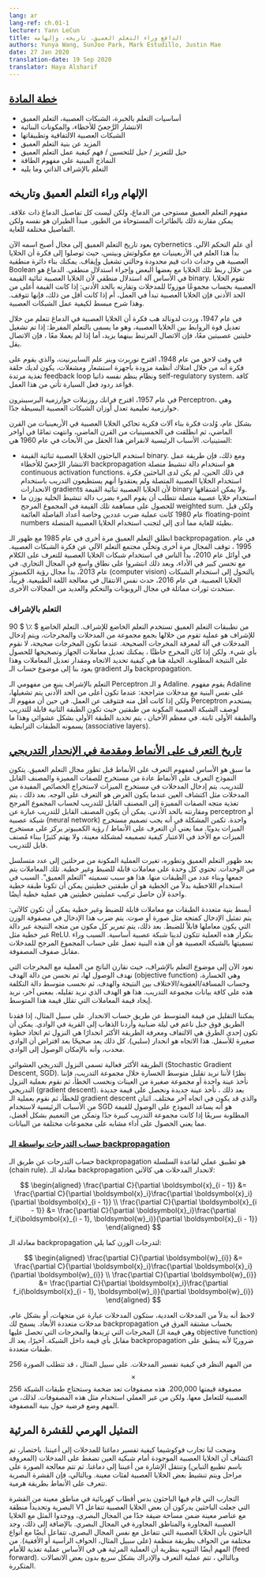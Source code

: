 ```yaml
---
lang: ar
lang-ref: ch.01-1
lecturer: Yann LeCun
title: الدافع وراء التعلم العميق، تاريخه، وإلهامه
authors: Yunya Wang, SunJoo Park, Mark Estudillo, Justin Mae
date: 27 Jan 2020
translation-date: 19 Sep 2020
translator: Haya Alsharif
---
```


<!-- 
## [Course plan](https://www.youtube.com/watch?v=0bMe_vCZo30&t=217s) 
-->

## [خطة المادة](https://www.youtube.com/watch?v=0bMe_vCZo30&t=217s) 

<!-- 
- Basics of Supervised Learning, Neural Nets, Deep Learning
- Backpropagation and architectural components
- Convolutional neural network and its applications
- More Deep Learning Architectures
- Regularization Tricks / Optimization Tricks / Understanding how Deep Learning works
- Energy-based models
- Self-supervised learning and beyond
 -->

- أساسيات التعلم بالخبرة، الشبكات العصبية، التعلم العميق
- الانتشار الرَّجعيّ للأخطاء، والمكونات البنائية  
- الشبكات العصبية الالتفافية وتطبيقاتها
- المزيد عن بنية التعلم العميق
- حيل للتعزيز / حيل للتحسين / فهم كيفية عمل التعلم العميق
- النماذج المبنية على مفهوم الطاقة
- التعلم بالإشراف الذاتي وما يليه

<!-- 
## Inspiration of Deep Learning and its history
 -->

## الإلهام وراء التعلم العميق وتاريخه

<!-- On a conceptual level, deep learning is inspired by the brain but not all of the brain's details are relevant. For a comparison, aeroplanes were inspired by birds. The principle of flying is the same but the details are extremely different.

The history of deep learning goes back to a field which changed its name now to cybernetics. It started in the 1940s with McCulloch and Pitts. They came up with the idea that neurons are threshold units with on and off states. You could build a Boolean circuit by connecting neurons with each other and conduct logical inference with neurons. The brain is basically a logical inference machine because neurons are binary. Neurons compute a weighted sum of inputs and compare that sum to its threshold. It turns on if it's above the threshold and turns off if it's below, which is a simplified view of how neural networks work. -->
مفهوم التعلم العميق مستوحى من الدماغ، ولكن ليست كل تفاصيل الدماغ ذات علاقة. يمكن مقارنة ذلك بالطائرات المستوحاة من الطيور. مبدأ الطيران هو نفسه ولكن التفاصيل مختلفة للغاية. 

يعود تاريخ التعلم العميق إلى مجال أصبح اسمه الآن cybernetics أي علم التحكم الآلي. بدأ هذا العلم في الأربعينيات مع مكولوتش وبيتس، حيث توصلوا إلى فكرة أن الخلايا العصبية هي وحدات ذات قيم محدودة وحالتي تشغيل وإيقاف. يمكنك بناء دائرة منطقية Boolean من خلال ربط تلك الخلايا مع بعضها البعض وإجراء استدلال منطقي. الدماغ هو في الأساس آلة استدلال منطقي لأن الخلايا العصبية ثنائية القيمة binary. تقوم الخلايا العصبية بحساب مجموعًا موزونًا للمدخلات وتقارنه بالحد الأدنى: إذا كانت القيمة أعلى من الحد الأدنى فإن الخلايا العصبية تبدأ في العمل، أم إذا كانت أقل من ذلك، فإنها تتوقف. وهذا شرح مبسط لكيفية عمل الشبكات العصبية.

<!-- In 1947, Donald Hebb had the idea that neurons in the brain learn by modifying the strength of the connections between neurons. This is called hyper learning, where if two neurons are fired together, then the connection linked between them increases; if they don't fire together, then the connection decreases.

Later in 1948, cybernetics were proposed by Norbert Wiener, which is the idea that by having systems with sensors and actuators, you have a feedback loop and a self-regulatory system. The rules of the feedback mechanism of a car all come from this work.

In 1957, Frank Rosenblatt proposed the Perceptron, which is a learning algorithm that modifies the weights of very simple neural nets.

Overall, this idea of trying to build intellectual machines by simulating lots of neurons was born in 1940s, took off in 1950s, and completely died in late 1960s. The main reasons for the field dying off in 1960 are: -->

في عام 1947، وردت لدونالد هب فكرة أن الخلايا العصبية في الدماغ تتعلم من خلال تعديل قوة الروابط بين الخلايا العصبية، وهو ما يسمى بالتعلم المفرط: إذا تم تشغيل خليتين عصبيتين معًا، فإن الاتصال المرتبط بينهما يزيد، أما إذا لم يعملا معًا ، فإن الاتصال يقل. 

في وقت لاحق من عام 1948، اقترح نوربرت وينر علم السايبرنيت، والذي يقوم على فكرة أنه من خلال امتلاك أنظمة مزودة بأجهزة استشعار ومشغلات، يكون لديك حلقة تغذية مرتدة feedback loop ونظام ينظم نفسه ذاتيا self-regulatory system. كافة قواعد ردود فعل السيارة تأتي من هذا العمل.

في عام 1957، اقترح فرانك روزنبلات خوارزمية البرسيبترون Perceptron، وهي خوارزمية تعليمية تعدل أوزان الشبكات العصبية البسيطة جدًا. 

بشكل عام، وُلدت فكرة بناء آلات فكرية تحاكي الخلايا العصبية في الأربعينيات من القرن الماضي، ثم انطلقت في الخمسينيات من القرن الماضي، وانتهت تمامًا في أواخر الستينيات. الأسباب الرئيسية لانقراض هذا الحقل من الأبحاث في عام 1960 هي:

<!--- The researchers used neurons that were binary. However, the way to get backpropagation to work is to use activation functions that are continuous. At that time, researchers didn't have the idea of using continuous neurons and they didn't think they can train with gradients because binary neurons are not differential.
- With continuous neurons, one would have to multiply the activation of a neuron by a weight to get a contribution to the weighted sum. However, before 1980, the multiplication of two numbers, especially floating-point numbers, were extremely slow. This resulted in another incentive to avoid using continuous neurons. -->

- استخدم الباحثون الخلايا العصبية ثنائية القيمة binary. ومع ذلك، فإن طريقة عمل الانتشار الرَّجعيّ للأخطاء backpropagation هو استخدام دالة تنشيط متصلة continuous activation functions. في ذلك الحين، لم يكن لدى الباحثين فكرة استخدام الخلايا العصبية المتصلة ولم يعتقدوا أنهم يستطيعون التدريب باستخدام الانحدارات gradients لأن الخلايا العصبية ثنائية القيمة binary ولا يمكن اشتقاقها.
- استخدام خلايا عصبية متصلة تتطلب أن يقوم المرء بضرب دالة تنشيط الخلية بوزن ما للحصول على مساهمة تلك القيمة في المجموع المرجح weighted sum. ولكن قبل عام 1980 كانت عملية ضرب عددين وخاصة أعداد الفاصلة العائمة floating-point numbers بطيئة للغاية مما أدى إلى لتجنب استخدام الخلايا العصبية المتصلة.


<!--Deep Learning took off again in 1985 with the emergence of backpropagation. In 1995, the field died again and the machine learning community abandoned the idea of neural nets. In early 2010, people start using neuron nets in speech recognition with huge performance improvement and later it became widely deployed in the commercial field. In 2013, computer vision started to switch to neuron nets. In 2016, the same transition occurred in natural language processing. Soon, similar revolutions will occur in robotics, control, and many other fields.
-->

انطلق التعلم العميق مرة أخرى في عام 1985 مع ظهور الـ backpropagation. في عام 1995 ، توقف المجال مرة أخرى وتخلّى مجتمع التعلم الآلي عن فكرة الشبكات العصبية. في أوائل عام 2010، بدأ الناس في استخدام شبكات الخلايا العصبية للتعرف على الكلام مع تحسن كبير في الأداء، وبعد ذلك انتشروا على نطاق واسع في المجال التجاري. في عام 2013، بدأ مجال رؤية الكمبيوتر (computer vision) يالتحول إلى استخدام الشبكات الخلايا العصبية. في عام 2016، حدث نفس الانتقال في معالجة اللغة الطبيعية. قريباً، ستحدث ثورات مماثلة في مجال الروبوتات والتحكم والعديد من المجالات الأخرى.

<!--
### Supervised Learning
-->

### التعلم بالإشراف

<!--$90\%$ of deep learning applications use supervised learning. Supervised learning is a process by which, you collect a bunch of pairs of inputs and outputs, and the inputs are feed into a machine to learn the correct output. When the output is correct, you don't do anything. If the output is wrong, you tweak the parameter of the machine and correct the output toward the one you want. The trick here is how you figure out which direction and how much you tweak the parameter and this goes back to gradient calculation and backpropagation.
-->

90 $ \٪ $ من تطبيقات التعلم العميق تستخدم التعلم الخاضع للإشراف. التعلم الخاضع للإشراف هو عملية تقوم من خلالها بجمع مجموعة من المدخلات والمخرجات، ويتم إدخال المدخلات في آلة لمعرفة المخرجات الصحيحة. عندما تكون المخرجات صحيحة، لا نقوم بأي شيء. ولكن إذا كان المخرج خاطئًا ، يمكنك تعديل معاملات الجهاز وتصحيحها للحصول على النتيجة المطلوبة. الحيلة هنا هي كيفية تحديد الاتجاه ومقدار تعديل المعاملات وهذا يعود  بنا إلى موضوع حساب الـ gradient والـ backpropagation.

<!--Supervised learning stems from Perceptron and Adaline. The Adaline is based on the same architecture with weighted inputs; when it is above the threshold, it turns on and below the threshold, it turns off. The Perceptron is a 2-layer neuron net where the second layer is trainable and the first layer is fixed. Most of the time, the first layer is determined randomly and that's what they call associative layers.
-->

التعلم بالإشراف ينبع من مفهومي الـ Perceptron و الـ Adaline. يقوم مفهوم Adaline على نفس البنية مع مدخلات متراجحة: عندما تكون أعلى من الحد الأدنى يتم تشغيلها، ولكن إذا كانت أقل منه فتتوقف عن العمل. في حين أن مفهوم الـ Perceptron يستخدم لوصف الشبكة العصبية المكونة من طبقتين حيث تكون الطبقة الثانية قابلة للتدريب والطبقة الأولى ثابتة. في معظم الأحيان ، يتم تحديد الطبقة الأولى بشكل عشوائي وهذا ما يسمونه الطبقات الترابطية (associative layers).

<!--
## [History of Pattern Recognition and introduction to Gradient Descent](https://www.youtube.com/watch?v=0bMe_vCZo30&t=1461s)
-->

## [تاريخ التعرف على الأنماط ومقدمة في الإنحدار التدريجي](https://www.youtube.com/watch؟v=0bMe_vCZo30&t=1461s) 

<!--The foregoing is the conceptual basis of pattern recognition before deep learning developed. The standard model of pattern recognition consists of feature extractor and trainable classifier. Input goes into the feature extractor, extracting relevant useful characteristics of inputs such as detecting an eye when the purpose is recognizing the face. Then, the vector of features is fed to the trainable classifier for computing weighted sum and comparing it with the threshold. Here, a trainable classifier could be a perceptron or single neural network. The problem is feature extractor should be engineered by hand. Which means, pattern recognition/computer vision focus on feature extractor considering how to design it for a particular problem, not much devoted to a trainable classifier.
-->

ما سبق هو الأساس لمفهوم التعرف على الأنماط قبل تطور مجال التعلم العميق. يتكون النموذج التعرف على الأنماط عادة من مستخرج للصفات المميزة والمصنف القابل للتدريب. يتم إدخال المدخلات في مستخرج الميزات لاستخراج الخصائص المفيدة من المدخلات مثل اكتشاف العين عندما يكون الغرض هو التعرف على الوجه. بعد ذلك ، يتم تغذية متجه الصفات المميزة إلى المصنف القابل للتدريب لحساب المجموع المرجح ومقارنته بالحد الأدنى. يمكن أن يكون المصنف القابل للتدريب عبارة عن perceptron أو شبكة عصبية (neural network) واحدة. تكمن المشكلة في أنه يجب تصميم مستخرج الميزات يدويًا. مما يعني أن التعرف على الأنماط / رؤية الكمبيوتر يركز على مستخرج الميزات مع الأخذ في الاعتبار كيفية تصميمه لمشكلة معينة، ولا يهتم كثيرًا ببناء مُصنف قابل للتدريب.

<!--After the emergence and development of deep learning, the 2-stage process changed to the sequences of modules. Each module has tunable parameters and nonlinearity. Then, stack them making multiple layers. This is why it is called “deep learning”. The reason why using nonlinearity rather than linearity is that two linear layers could be one linear layer since the composition of two linear is linear.
-->

بعد ظهور التعلم العميق وتطوره، تغيرت العملية المكونة من مرحلتين إلى عدد متسلسل من الوحدات. تحتوي كل وحدة على معاملات قابلة للضبط وغير خطية. تلك المعاملات يتم جمعها وبناء عدد من الطبقات منها. هذا هو سبب تسميته "التعلم العميق". السبب في استخدام اللاخطية بدلاً من الخطية هو أن طبقتين خطيتين يمكن أن تكونا طبقة خطية واحدة لأن حاصل تركيب عمليتين خطيتين هي عملية خطية أيضًا.

<!--The simplest multi-layer architecture with tunable parameters and nonlinearity could be: the input is represented as a vector such as an image or audio. This input is multiplied by the weight matrix whose coefficient is a tunable parameter. Then, every component of the result vector is passed through a nonlinear function such as ReLU. Repeating this process, it becomes a basic neural network. The reason why it is called a neural network is that this architecture calculates the weighted sum of components of input by corresponding rows of a matrix.
-->

أبسط بنية متعددة الطبقات مع معاملات قابلة للضبط وغير خطية يمكن أن تكون كالآتي: يتم تمثيل الإدخال كمتجه مثل صورة أو صوت. يتم ضرب هذا الإدخال في مصفوفة الوزن التي يكون معاملها قابلاً للضبط. بعد ذلك، يتم تمرير كل مكون من متجه النتيجة عبر دالة غير خطية مثل ReLU. بتكرار هذه العملية تتكون لدينا شبكة عصبية أساسية. السبب وراء تسميتها بالشبكة العصبية هو أن هذه البنية تعمل على حساب المجموع المرجح للمدخلات مقابل صفوف المصفوفة.

<!--Back to the point of supervised learning, we are comparing the resulting output with target output then optimize the objective function which is the loss, computing a distance/penalty/divergence between the result and target. Then, average this cost function over the training set. This is the goal we want to minimize. In other words, we want to find the value of the parameters that minimize this average.
-->

نعود الآن إلى موضوع التعلم بالإشراف، حيث نقارن الناتج من العملية مع المخرجات التي نهدف الوصول لها، ثم نحسن من دالة الهدف (objective function) وهي الخسارة، وحساب المسافة/العقوبة/الاختلاف بين النتيجة والهدف. ثم نحسب متوسط ​​دالة التكلفة هذه على كافة بيانات مجموعة التدريب. هذا هو الهدف الذي نريد تقليله. بمعنى آخر، نريد إيجاد قيمة المعاملات التي تقلل قيمة هذا المتوسط.

<!--The method of how to find it is computing gradient. For example, if we are lost in a smooth mountain at foggy night and want to go to the village in the valley. One way could be turning around and seeing which way the steepest way is to go down then take a small step down. The direction is (negative) gradient. With the assumption that the valley is convex, we could reach the valley.
-->

يمكننا التقليل من قيمة المتوسط عن طريق حساب الانحدار. على سبيل المثال، إذا فقدنا الطريق فوق جبل ناعم في ليلة ضبابية وأردنا الذهاب إلى القرية في الوادي. يمكن أن تكون إحدى الطرق هي الالتفاف ومعرفة الطريقة الأكثر انحدارًا هي النزول ثم اتخاذ خطوة صغيرة للأسفل. هذا الاتجاه هو انحدار (سلبي). كل ذلك يعد صحيحًا بعد افتراض أن الوادي محدب، وأنه بالإمكان الوصول إلى الوادي.

<!--The more efficient way is called Stochastic Gradient Descent (SGD). Since we want to minimize average loss over the training set, we take one sample or small group of samples and calculate the error, then use gradient descent. Then, we take a new sample and get a new value for the error, then get the gradient which is a different direction normally. Two of the main reasons for using SGD are that it helps a model to converge fast empirically if the training set is very large and it enables better generalization, which means getting similar performance on various sets of data.
-->

الطريقة الأكثر فعالية تسمى النزول التدريجي العشوائي (Stochastic Gradient Descent, SGD). نظرًا لأننا نريد تقليل متوسط ​​الخسارة خلال مجموعة التدريب، فإننا نأخذ عينة واحدة أو مجموعة صغيرة من العينات ونحسب الخطأ، ثم نقوم بعملية النزول التدريجي (gradient descent). بعد ذلك ، نأخذ عينة جديدة ونحصل على قيمة جديدة للخطأ، ثم نقوم بعملية الـ gradient descent والذي قد يكون في اتجاه آخر مختلف. اثنان من الأسباب الرئيسية لاستخدام SGD هو أنه يساعد النموذج على الوصول للقيمة المطلوبة سريعًا إذا كانت مجموعة التدريب كبيرة جدًا وتمكن من التعميم بشكل أفضل، مما يعني الحصول على أداء مشابه على مجموعات مختلفة من البيانات.

<!--
### [Computing gradients by backpropagation](https://www.youtube.com/watch?v=0bMe_vCZo30&t=2336s)
-->

### [حساب التدرجات بواسطة الـ backpropagation](https://www.youtube.com/watch?v=0bMe_vCZo30&t=2336s)

<!--Computing gradients by backpropagation is a practical application of the chain rule. The backpropagation equation for the input gradients is as follows:
-->

حساب التدرجات عن طريق الـ backpropagation هو تطبيق عملي لقاعدة السلسلة (chain rule). معادلة الـ backpropagation لانحدار المدخلات هي كالآتي:

$$
\begin{aligned}
\frac{\partial C}{\partial \boldsymbol{x}_{i - 1}} &= \frac{\partial C}{\partial \boldsymbol{x}_i}\frac{\partial \boldsymbol{x}_i}{\partial \boldsymbol{x}_{i - 1}} \\
\frac{\partial C}{\partial \boldsymbol{x}_{i - 1}} &= \frac{\partial C}{\partial \boldsymbol{x}_i}\frac{\partial f_i(\boldsymbol{x}_{i - 1}, \boldsymbol{w}_i)}{\partial \boldsymbol{x}_{i - 1}}
\end{aligned}
$$

<!--The backpropagation equation for the weight gradients is as follows:
-->

معادلة الـ backpropagation لتدرجات الوزن كما يلي:

$$
\begin{aligned}
\frac{\partial C}{\partial \boldsymbol{w}_{i}} &= \frac{\partial C}{\partial \boldsymbol{x}_i}\frac{\partial \boldsymbol{x}_i}{\partial \boldsymbol{w}_{i}} \\
\frac{\partial C}{\partial \boldsymbol{w}_{i}} &= \frac{\partial C}{\partial \boldsymbol{x}_i}\frac{\partial f_i(\boldsymbol{x}_{i - 1}, \boldsymbol{w}_i)}{\partial \boldsymbol{w}_{i}}
\end{aligned}
$$

<!--Note that instead of scalar inputs, they will be vector inputs. More generally, multi-dimensional inputs. Backpropagation allows you to compute the derivative of the difference of the output you want and the output you get (which is the value of the objective function) with respect to any value inside the network. Finally, backpropagation is essential as it applies to multiple layers.
-->

لاحظ أنه بدلاً من المدخلات العددية، ستكون المدخلات عبارة عن متجهات، أو بشكل عام، مدخلات متعددة الأبعاد. يسمح لك backpropagation بحساب مشتقة الفرق في المخرجات التي تريدها والمخرجات التي تحصل عليها (وهي قيمة الـ objective function) مقابل بأي قيمة داخل الشبكة. أخيرًا، يعد الـ backpropagation ضروريًا لأنه ينطبق على طبقات متعددة.

<!--It is important to consider how to interpret inputs. For example, an image of 256$$\times$$256 would require a 200,000 valued matrix. These would be huge matrices that the neural network layers will need to handle. It would be impractical to utilize such matrices. Therefore, it is important to make hypothesis of the structure of the matrix.
-->

من المهم النظر في كيفية تفسير المدخلات. على سبيل المثال ، قد تتطلب الصورة 256$$\times$$256 مصفوفة قيمتها 200,000. هذه مصفوفات تعد ضخمة وستحتاج طبقات الشبكة العصبية للتعامل معها. ولكن من غير العملي استخدام مثل هذه المصفوفات. لذلك، من المهم وضع فرضية حول بنية المصفوفة.

<!--
## Hierarchical representation of the Visual Cortex
-->

## التمثيل الهرمي للقشرة المرئية

<!--Experiments by Fukushima gave us an understanding of how our brain interprets the input to our eyes. In summary, it was discovered that neurons in front of our retina compress the input (known as contrast normalization) and the signal travels from our eyes to our brain. After this, the image gets processed in stages and certain neurons get activated for certain categories. Hence, the visual cortex does pattern recognition in a hierarchical manner.
-->

وضحت لنا تجارب فوكوشيما كيفية تفسير دماغنا للمدخلات إلى أعيننا. باختصار، تم اكتشاف أن الخلايا العصبية الموجودة أمام شبكية العين تضغط على المدخلات (المعروفة باسم تطبيع التباين) وتنتقل الإشارة من أعيننا إلى دماغنا. ثم تتم معالجة الصورة على مراحل ويتم تنشيط بعض الخلايا العصبية لفئات معينة. وبالتالي، فإن القشرة البصرية تتعرف على الأنماط بطريقة هرمية.

<!--Experiments in which researchers poked electrodes in specific areas of the visual cortex, specifically the V1 area made researchers realize that certain neurons react to motifs that appear in a very small area in a visual field and similarly with neighbouring neurons and neighbouring areas in the visual field. Additionally, neurons that react to the same visual field, react to different types of edges in an organized manner (*e.g.* vertical or horizontal edges). It is also important to note that there's also the idea that the visual process is essentially a feed forward process. Hence, somehow fast recognition can be done without some recurrent connections.
-->

التجارب التي قام فيها الباحثون بدس أقطاب كهربائية في مناطق معينة من القشرة البصرية وتحديداً منطقة V1  التي جعلت الباحثين يدركون أن بعض الخلايا العصبية تتفاعل مع عناصر معينة ضمن مساحة ضيقة جدًا من المجال البصري، ووجدوا المثل مع الخلايا العصبية المجاورة والمناطق المجاورة في المجال البصري. بالإضافة إلى ذلك، وجد الباحثون بأن الخلايا العصبية التي تتفاعل مع نفس المجال البصري، تتفاعل أيضًا مع أنواع مختلفة من الحواف بطريقة منظمة (على سبيل المثال، الحواف الرأسية أو الأفقية). من المهم أيضًا التنويه بنظرية أن العملية المرئية هي في الأساس عملية تغذية للأمام (feed forward). وبالتالي ، تتم عملية التعرف والإدراك بشكل سريع بدون بعض الاتصالات المتكررة.
